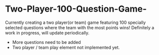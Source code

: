 # Two-Player-100-Question-Game-
Currently creating a two player(or team) game featuring 100 specially selected questions where the team with the most points wins!
Definitely a work in progress, will update periodically.

- More questions need to be added
- Two player / team play element not implemented yet.
